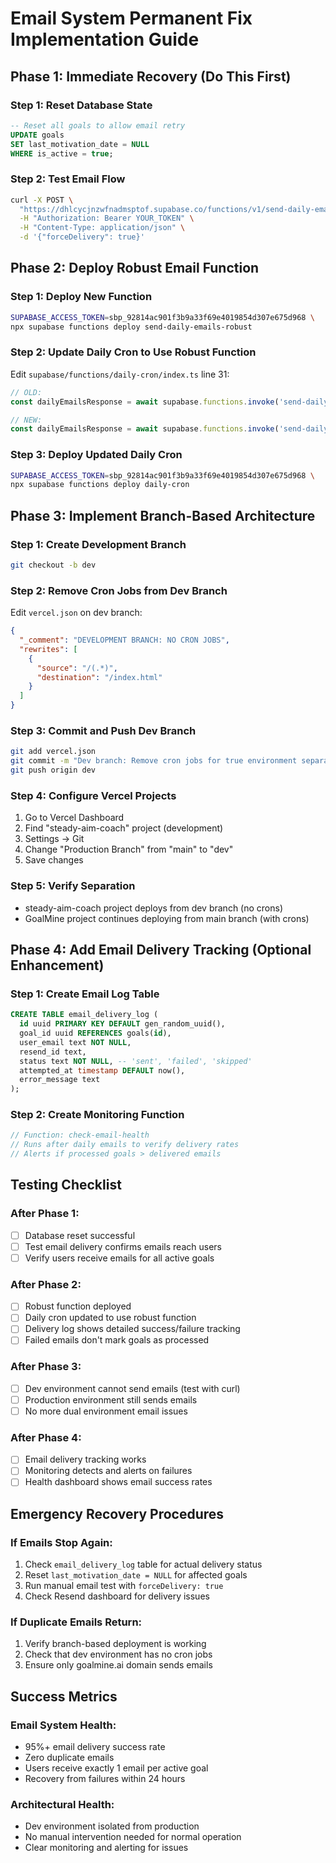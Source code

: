 # Email System Permanent Fix Implementation Guide

## Phase 1: Immediate Recovery (Do This First)

### Step 1: Reset Database State
```sql
-- Reset all goals to allow email retry
UPDATE goals 
SET last_motivation_date = NULL 
WHERE is_active = true;
```

### Step 2: Test Email Flow
```bash
curl -X POST \
  "https://dhlcycjnzwfnadmsptof.supabase.co/functions/v1/send-daily-emails" \
  -H "Authorization: Bearer YOUR_TOKEN" \
  -H "Content-Type: application/json" \
  -d '{"forceDelivery": true}'
```

## Phase 2: Deploy Robust Email Function

### Step 1: Deploy New Function
```bash
SUPABASE_ACCESS_TOKEN=sbp_92814ac901f3b9a33f69e4019854d307e675d968 \
npx supabase functions deploy send-daily-emails-robust
```

### Step 2: Update Daily Cron to Use Robust Function
Edit `supabase/functions/daily-cron/index.ts` line 31:
```typescript
// OLD:
const dailyEmailsResponse = await supabase.functions.invoke('send-daily-emails', {

// NEW:
const dailyEmailsResponse = await supabase.functions.invoke('send-daily-emails-robust', {
```

### Step 3: Deploy Updated Daily Cron
```bash
SUPABASE_ACCESS_TOKEN=sbp_92814ac901f3b9a33f69e4019854d307e675d968 \
npx supabase functions deploy daily-cron
```

## Phase 3: Implement Branch-Based Architecture

### Step 1: Create Development Branch
```bash
git checkout -b dev
```

### Step 2: Remove Cron Jobs from Dev Branch
Edit `vercel.json` on dev branch:
```json
{
  "_comment": "DEVELOPMENT BRANCH: NO CRON JOBS",
  "rewrites": [
    {
      "source": "/(.*)",
      "destination": "/index.html"
    }
  ]
}
```

### Step 3: Commit and Push Dev Branch
```bash
git add vercel.json
git commit -m "Dev branch: Remove cron jobs for true environment separation"
git push origin dev
```

### Step 4: Configure Vercel Projects
1. Go to Vercel Dashboard
2. Find "steady-aim-coach" project (development)
3. Settings → Git
4. Change "Production Branch" from "main" to "dev"
5. Save changes

### Step 5: Verify Separation
- steady-aim-coach project deploys from dev branch (no crons)
- GoalMine project continues deploying from main branch (with crons)

## Phase 4: Add Email Delivery Tracking (Optional Enhancement)

### Step 1: Create Email Log Table
```sql
CREATE TABLE email_delivery_log (
  id uuid PRIMARY KEY DEFAULT gen_random_uuid(),
  goal_id uuid REFERENCES goals(id),
  user_email text NOT NULL,
  resend_id text,
  status text NOT NULL, -- 'sent', 'failed', 'skipped'
  attempted_at timestamp DEFAULT now(),
  error_message text
);
```

### Step 2: Create Monitoring Function
```typescript
// Function: check-email-health
// Runs after daily emails to verify delivery rates
// Alerts if processed goals > delivered emails
```

## Testing Checklist

### After Phase 1:
- [ ] Database reset successful
- [ ] Test email delivery confirms emails reach users
- [ ] Verify users receive emails for all active goals

### After Phase 2:
- [ ] Robust function deployed
- [ ] Daily cron updated to use robust function
- [ ] Delivery log shows detailed success/failure tracking
- [ ] Failed emails don't mark goals as processed

### After Phase 3:
- [ ] Dev environment cannot send emails (test with curl)
- [ ] Production environment still sends emails
- [ ] No more dual environment email issues

### After Phase 4:
- [ ] Email delivery tracking works
- [ ] Monitoring detects and alerts on failures
- [ ] Health dashboard shows email success rates

## Emergency Recovery Procedures

### If Emails Stop Again:
1. Check `email_delivery_log` table for actual delivery status
2. Reset `last_motivation_date = NULL` for affected goals
3. Run manual email test with `forceDelivery: true`
4. Check Resend dashboard for delivery issues

### If Duplicate Emails Return:
1. Verify branch-based deployment is working
2. Check that dev environment has no cron jobs
3. Ensure only goalmine.ai domain sends emails

## Success Metrics

### Email System Health:
- 95%+ email delivery success rate
- Zero duplicate emails
- Users receive exactly 1 email per active goal
- Recovery from failures within 24 hours

### Architectural Health:
- Dev environment isolated from production
- No manual intervention needed for normal operation
- Clear monitoring and alerting for issues